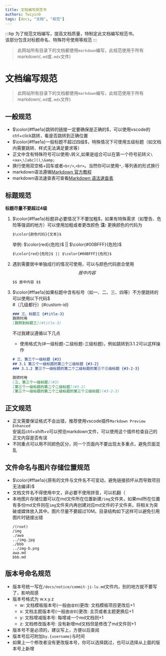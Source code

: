 ```yaml
---
title: 文档编写规范书
authors: Twiyin0
tags: [docs, "文档", "规范"]
---
```



:::tip
为了规范文档编写，提高文档质量，特制定此文档编写规范书。  
该部分包含对标题命名、特殊符号使用等规范
:::

> 此网站所有目录下的文档都使用`markdown`编写，此规范使用于所有markdown(`.md`或`.mdx`文件)  

<!--truncate-->

# 文档编写规范
> 此网站所有目录下的文档都使用`markdown`编写，此规范使用于所有markdown(`.md`或`.mdx`文件)  

## 一般规范

* $\color{#ffae1a}跳转的链接一定要确保是正确的$，可以使用vscode的ctrl+click跳转，看是否跳转到正确位置
* $\color{#ffae1a}一般标题不超过四级$，特殊情况下可使用五级标题（如文档内需要跳转、样式无法满足要求等）
* 正文中含有特殊符号可以使用`\`转义,如果是组合可以在第一个符号前转义`\<aa>`,`\[abc]()`,`\&amp;`
* 换行使用双空格+回车或者`<br/>`,`<br>`。当然你可以使用`*`,`-`等列表的形式换行
* markdown语法遵循[Markdown 官方教程](https://markdown.com.cn/basic-syntax/)
* markdown语法速查表可查看[Markdown 语法速查表](https://markdown.com.cn/cheat-sheet.html)

## 标题规范
**标题尽量不要超过4级**
1. $\color{#ffae1a}标题非必要情况下不要加粗$，如果有特殊需求（如警告、危险等强调的地方）可以使用加粗或者更改颜色
    **注:** 更换颜色的代码为  
    ```markdown
    $\color{颜色代码}{文本}$
    ```
    举例: $\color{red}{危险}$ || $\color{#00BFFF}{危险}$
    ```markdown
    $\color{red}{危险}$ || $\color{#00BFFF}{危险}$
    ```

2. 遇到需要居中单独成行的情况可使用，可以与颜色代码嵌合使用
    $$ 居中内容 $$
    ```markdown
    $$ 居中内容 $$
    ```
3. $\color{#ffae1a}如果标题中含有标号（如一、二、三、四等）不方便跳转的可以使用以下代码$  
    #（几级都行）\{#custom-id}
    ```markdown
    ### 三、标题三 {#title-3}
    跳转时用
    [跳转到标题三](#title-3)
    ```

    不过我建议遵循以下几点
    - 使用格式为(#一级标题-二级标题-三级标题)，例如跳转到3.1.2可以这样操作  
    ```markdown
    # 三、第三个一级标题 {#3}
    ## 3.1 第三个一级标题的第二个二级标题 {#3-2}
    ### 3.1.2 第三个一级标题的第二个二级标题的第三个三级标题 {#3-2-3}

    跳转时用
    [三、第三个一级标题](#3)
    [第三个一级标题的第二个二级标题](#3-2)
    [第三个一级标题的第二个二级标题的第三个三级标题](#3-2-3)
    ```

## 正文规范
- 正文需要保证格式不会出错，推荐使用vscode插件`Markdown Preview Enhanced`  
安装后ctrl+shift+v可以预览markdown文件，可以使用这个插件检查自己的正文内容是否有误
- 不同重点可以用不同颜色区分，同一个页面内不要出现太多重点，避免页面混乱

## 文件命名与图片存储位置规范
* $\color{#ffae1a}{原有的文件与文件名不可变动，避免链接损坏从而导致项目无法编译}$
* 文档文件名不得使用中文，非必要不使用拼音，可以机翻（
* 本地图片存储位置可以在md文件所在位置新建`/img`文件夹，如果md所在位置有多份md文件则在`img`文件夹内再创建对应md文件的子文件夹，将相关为突破或媒体放入其中。图片尽量不要超过10M。目录结构如下这样可以避免引用图片时链接出错
    ```
    /(root)
    /img
    ./awa
    ../img.jpg
    ./bbb
    ../img-b.png
    awa.md
    bbb.md
    ```

## 版本号命名规范
* 版本号统一写在`/docs/notice/commit-ji-lu.md`文件内，别的地方就不要写了，影响观感
* 版本号格式为 w.x.y.z
    - w: 文档模板版本号(一般由`音铃`)更改: 文档模板项目更改后+1
    - x: 文档主题版本号(一般由`音铃`)更改: 主页或者主题更换后+1
    - y: 文档增减版本号: 每增减一个md文档则+1
    - z: 文档修改版本号: 没有新增md文档但是修改了md文件则+1
* 版本号不是必须的，建议写上，方便以后查阅
* 版本号后可附加`by.{username}`与时间
* 如果上一个修改者没有更改版本号，你可以选择跳过，也可以选择从上面的版本号上新增

